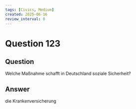 ```yaml
---
tags: [Civics, Medium]
created: 2025-06-16
review_interval: 0
---
```


# Question 123

## Question

Welche Maßnahme schafft in Deutschland soziale Sicherheit?

## Answer

die Krankenversicherung
